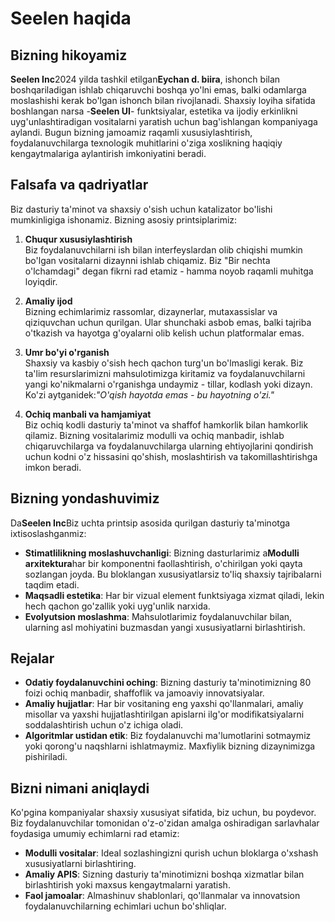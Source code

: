 # Seelen haqida

## Bizning hikoyamiz

**Seelen Inc**2024 yilda tashkil etilgan**Eychan d. biira**, ishonch bilan boshqariladigan ishlab chiqaruvchi boshqa yo'lni emas, balki odamlarga moslashishi kerak bo'lgan ishonch bilan rivojlanadi. Shaxsiy loyiha sifatida boshlangan narsa -**Seelen UI**- funktsiyalar, estetika va ijodiy erkinlikni uyg'unlashtiradigan vositalarni yaratish uchun bag'ishlangan kompaniyaga aylandi. Bugun bizning jamoamiz raqamli xususiylashtirish, foydalanuvchilarga texnologik muhitlarini o'ziga xoslikning haqiqiy kengaytmalariga aylantirish imkoniyatini beradi.

## Falsafa va qadriyatlar

Biz dasturiy ta'minot va shaxsiy o'sish uchun katalizator bo'lishi mumkinligiga ishonamiz. Bizning asosiy printsiplarimiz:

1. **Chuqur xususiylashtirish**\
   Biz foydalanuvchilarni ish bilan interfeyslardan olib chiqishi mumkin bo'lgan vositalarni dizaynni ishlab chiqamiz. Biz "Bir nechta o'lchamdagi" degan fikrni rad etamiz - hamma noyob raqamli muhitga loyiqdir.

2. **Amaliy ijod**\
   Bizning echimlarimiz rassomlar, dizaynerlar, mutaxassislar va qiziquvchan uchun qurilgan. Ular shunchaki asbob emas, balki tajriba o'tkazish va hayotga g'oyalarni olib kelish uchun platformalar emas.

3. **Umr bo'yi o'rganish**\
   Shaxsiy va kasbiy o'sish hech qachon turg'un bo'lmasligi kerak. Biz ta'lim resurslarimizni mahsulotimizga kiritamiz va foydalanuvchilarni yangi ko'nikmalarni o'rganishga undaymiz - tillar, kodlash yoki dizayn. Ko'zi aytganidek:*"O'qish hayotda emas - bu hayotning o'zi."*

4. **Ochiq manbali va hamjamiyat**\
   Biz ochiq kodli dasturiy ta'minot va shaffof hamkorlik bilan hamkorlik qilamiz. Bizning vositalarimiz modulli va ochiq manbadir, ishlab chiqaruvchilarga va foydalanuvchilarga ularning ehtiyojlarini qondirish uchun kodni o'z hissasini qo'shish, moslashtirish va takomillashtirishga imkon beradi.

## Bizning yondashuvimiz

Da**Seelen Inc**Biz uchta printsip asosida qurilgan dasturiy ta'minotga ixtisoslashganmiz:

* **Stimatlilikning moslashuvchanligi**: Bizning dasturlarimiz a**Modulli arxitektura**har bir komponentni faollashtirish, o'chirilgan yoki qayta sozlangan joyda. Bu bloklangan xususiyatlarsiz to'liq shaxsiy tajribalarni taqdim etadi.
* **Maqsadli estetika**: Har bir vizual element funktsiyaga xizmat qiladi, lekin hech qachon go'zallik yoki uyg'unlik narxida.
* **Evolyutsion moslashma**: Mahsulotlarimiz foydalanuvchilar bilan, ularning asl mohiyatini buzmasdan yangi xususiyatlarni birlashtirish.

## Rejalar

* **Odatiy foydalanuvchini oching**: Bizning dasturiy ta'minotimizning 80 foizi ochiq manbadir, shaffoflik va jamoaviy innovatsiyalar.
* **Amaliy hujjatlar**: Har bir vositaning eng yaxshi qo'llanmalari, amaliy misollar va yaxshi hujjatlashtirilgan apislarni ilg'or modifikatsiyalarni soddalashtirish uchun o'z ichiga oladi.
* **Algoritmlar ustidan etik**: Biz foydalanuvchi ma'lumotlarini sotmaymiz yoki qorong'u naqshlarni ishlatmaymiz. Maxfiylik bizning dizaynimizga pishiriladi.

## Bizni nimani aniqlaydi

Ko'pgina kompaniyalar shaxsiy xususiyat sifatida, biz uchun, bu poydevor. Biz foydalanuvchilar tomonidan o'z-o'zidan amalga oshiradigan sarlavhalar foydasiga umumiy echimlarni rad etamiz:

* **Modulli vositalar**: Ideal sozlashingizni qurish uchun bloklarga o'xshash xususiyatlarni birlashtiring.
* **Amaliy APIS**: Sizning dasturiy ta'minotimizni boshqa xizmatlar bilan birlashtirish yoki maxsus kengaytmalarni yaratish.
* **Faol jamoalar**: Almashinuv shablonlari, qo'llanmalar va innovatsion foydalanuvchilarning echimlari uchun bo'shliqlar.
